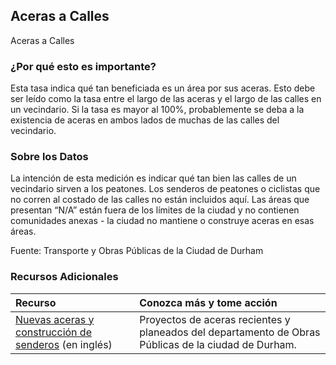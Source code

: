 ## Aceras a Calles
Aceras a Calles

### ¿Por qué esto es importante?
Esta tasa indica qué tan beneficiada es un área por sus aceras. Esto debe ser leído como la tasa entre el largo de las aceras y el largo de las calles en un vecindario. Si la tasa es mayor al 100%, probablemente se deba a la existencia de aceras en ambos lados de muchas de las calles del vecindario.

### Sobre los Datos
La intención de esta medición es indicar qué tan bien las calles de un vecindario sirven a los peatones. Los senderos de peatones o ciclistas que no corren al costado de las calles no están incluidos aquí. Las áreas que presentan “N/A” están fuera de los límites de la ciudad y no contienen comunidades anexas - la ciudad no mantiene o construye aceras en esas áreas.

Fuente: Transporte y Obras Públicas de la Ciudad de Durham

### Recursos Adicionales

|Recurso | Conozca más y tome acción |
|:--- | :--- |
|[Nuevas aceras y construcción de senderos](http://durhamnc.gov/623/New-Sidewalk-Trail-Construction) (en inglés) | Proyectos de aceras recientes y planeados del departamento de Obras Públicas de la ciudad de Durham.
